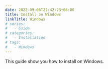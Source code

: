 ```yaml
---
date: 2022-09-06T22:42:23+08:00
title: Install on Windows
linkTitle: Windows
# series: 
#   - Guide
# categories:
#   - Installation
# tags:
#   - Windows
---
```


This guide show you how to install on Windows.

